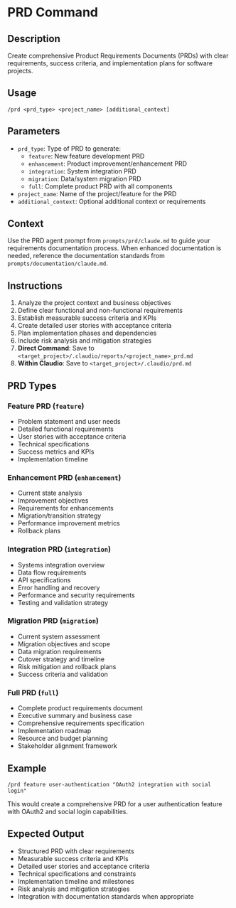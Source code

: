 # PRD Command

## Description
Create comprehensive Product Requirements Documents (PRDs) with clear requirements, success criteria, and implementation plans for software projects.

## Usage
```
/prd <prd_type> <project_name> [additional_context]
```

## Parameters
- `prd_type`: Type of PRD to generate:
  - `feature`: New feature development PRD
  - `enhancement`: Product improvement/enhancement PRD
  - `integration`: System integration PRD
  - `migration`: Data/system migration PRD
  - `full`: Complete product PRD with all components
- `project_name`: Name of the project/feature for the PRD
- `additional_context`: Optional additional context or requirements

## Context
Use the PRD agent prompt from `prompts/prd/claude.md` to guide your requirements documentation process. When enhanced documentation is needed, reference the documentation standards from `prompts/documentation/claude.md`.

## Instructions
1. Analyze the project context and business objectives
2. Define clear functional and non-functional requirements
3. Establish measurable success criteria and KPIs
4. Create detailed user stories with acceptance criteria
5. Plan implementation phases and dependencies
6. Include risk analysis and mitigation strategies
7. **Direct Command**: Save to `<target_project>/.claudio/reports/<project_name>_prd.md`
8. **Within Claudio**: Save to `<target_project>/.claudio/prd.md`

## PRD Types

### Feature PRD (`feature`)
- Problem statement and user needs
- Detailed functional requirements
- User stories with acceptance criteria
- Technical specifications
- Success metrics and KPIs
- Implementation timeline

### Enhancement PRD (`enhancement`)
- Current state analysis
- Improvement objectives
- Requirements for enhancements
- Migration/transition strategy
- Performance improvement metrics
- Rollback plans

### Integration PRD (`integration`)
- Systems integration overview
- Data flow requirements
- API specifications
- Error handling and recovery
- Performance and security requirements
- Testing and validation strategy

### Migration PRD (`migration`)
- Current system assessment
- Migration objectives and scope
- Data migration requirements
- Cutover strategy and timeline
- Risk mitigation and rollback plans
- Success criteria and validation

### Full PRD (`full`)
- Complete product requirements document
- Executive summary and business case
- Comprehensive requirements specification
- Implementation roadmap
- Resource and budget planning
- Stakeholder alignment framework

## Example
```
/prd feature user-authentication "OAuth2 integration with social login"
```
This would create a comprehensive PRD for a user authentication feature with OAuth2 and social login capabilities.

## Expected Output
- Structured PRD with clear requirements
- Measurable success criteria and KPIs
- Detailed user stories and acceptance criteria
- Technical specifications and constraints
- Implementation timeline and milestones
- Risk analysis and mitigation strategies
- Integration with documentation standards when appropriate